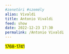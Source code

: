 ```yaml
---
#zenetöri #személy
alias: Vivaldi
title: Antonio Vivaldi
feed: show
date: 2022-12-23 17:30
permalink: /Antonio Vivaldi
---
```


<mark>1768-1741</mark>
